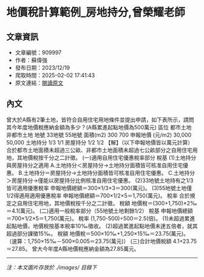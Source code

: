 # 地價稅計算範例_房地持分,曾榮耀老師

## 文章資訊
- 文章編號：909997
- 作者：蘇偉強
- 發布日期：2023/12/19
- 爬取時間：2025-02-02 17:41:43
- 原文連結：[閱讀原文](https://real-estate.get.com.tw/Columns/detail.aspx?no=909997)

## 內文
曾大於A縣有2筆土地，皆符合自用住宅用地條件並提出申請，如下表所示，請問其今年度地價稅應納金額為多少？(A縣累進起點地價為500萬元)
區位
都市土地
非都市土地
地號
33地號
55地號
面積(m2)
300
700
申報地價
(元/m2)
30,000
50,000
土地持分
1/3
1/1
房屋持分
1/2
1/2
【解】（以下申報地價皆以萬元計算）
合於都市土地面積未超過三公畝、非都市土地面積未超過七公畝部分之自用住宅用地，其地價稅按千分之二計徵。
(一)適用自用住宅優惠稅率部分
稅基
(1)土地持分與房屋持分之適用
A.土地持分＜房屋持分→土地持分面積皆可核准自用住宅優惠。
B.土地持分＝房屋持分→土地持分面積皆可核准自用住宅優惠。
C.土地持分＞房屋持分→僅能以房屋持分比例核准自用住宅優惠。
(2)33地號土地持有之1/3皆可適用優惠稅率
申報地價總額＝300×1/3×3＝300(萬元)。
(3)55地號土地僅1/2得適用適用優惠稅率
申報地價總額＝700×1/2×5＝1,750(萬元)。
稅率
合於規定之自用住宅用地，其地價稅按千分之二計徵。
稅額
地價稅＝(300+1,750)×2‰＝4.1(萬元)。
(二)適用一般稅率部分（55地號土地剩餘1/2）
稅基
申報地價總額＝700×1/2×5＝1,750(萬元)。
稅率
(1,750-500)÷500＝2.5(倍)。
(1)未超過累進起點地價，地價稅按基本稅率10‰徵收。
(2)超過累進起點地價未達五倍者，就其超過部分課徵15‰。
稅額
地價稅＝500×10‰+1,250×15‰＝23.75(萬元)。
（速算：1,750×15‰－500×0.005＝23.75(萬元)）
(三)合計地價稅額
4.1+23.75＝27.85。
曾大今年度A縣地價稅應納金額為27.85萬元。

---
*注：本文圖片存放於 ./images/ 目錄下*
